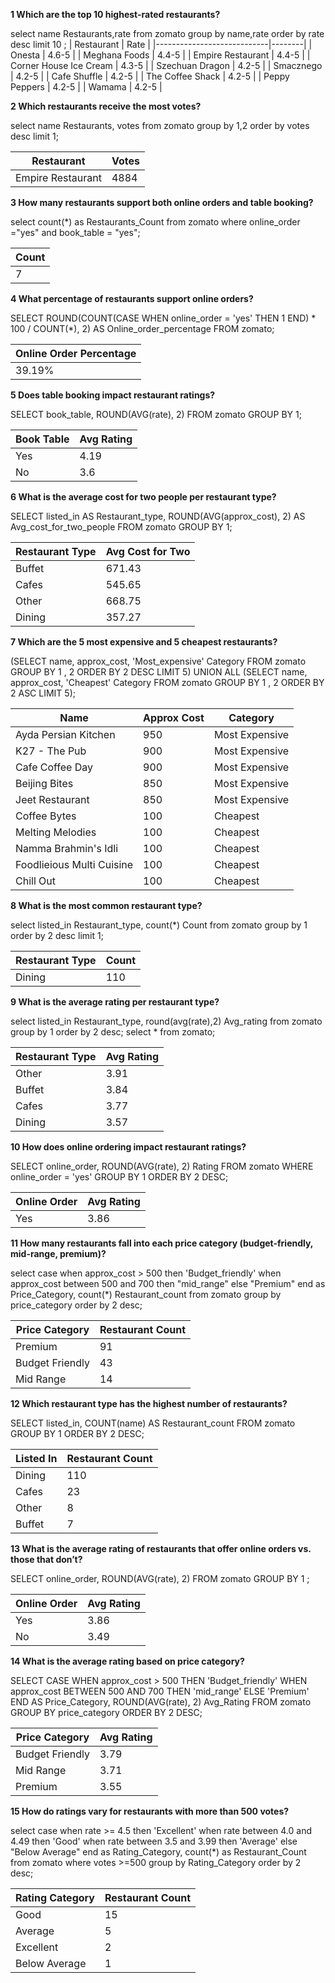  **1 Which are the top 10 highest-rated restaurants?**

select name Restaurants,rate from zomato
group by name,rate
order by rate desc
limit 10
;
| Restaurant                 | Rate   |
|----------------------------|--------|
| Onesta                     | 4.6-5  |
| Meghana Foods              | 4.4-5  |
| Empire Restaurant          | 4.4-5  |
| Corner House Ice Cream     | 4.3-5  |
| Szechuan Dragon            | 4.2-5  |
| Smacznego                  | 4.2-5  |
| Cafe Shuffle               | 4.2-5  |
| The Coffee Shack           | 4.2-5  |
| Peppy Peppers              | 4.2-5  |
| Wamama                     | 4.2-5  |

**2 Which restaurants receive the most votes?**

select name Restaurants, votes from zomato
group by 1,2 
order by votes desc 
limit 1;

| Restaurant         | Votes |
|--------------------|-------|
| Empire Restaurant | 4884  |



**3 How many restaurants support both online orders and table booking?**

select  count(*) as Restaurants_Count from zomato
where online_order ="yes" and book_table = "yes";


| Count |
|-------|
| 7     |

**4 What percentage of restaurants support online orders?**

SELECT 
    ROUND(COUNT(CASE
                WHEN online_order = 'yes' THEN 1
            END) * 100 / COUNT(*),
            2) AS Online_order_percentage
FROM
    zomato;
  
| Online Order Percentage |
|-------------------------|
| 39.19%                  |


**5 Does table booking impact restaurant ratings?**

SELECT 
    book_table, ROUND(AVG(rate), 2)
FROM
    zomato
GROUP BY 1; 

| Book Table | Avg Rating |
|------------|-----------|
| Yes        | 4.19      |
| No         | 3.6       |

**6 What is the average cost for two people per restaurant type?**

SELECT 
    listed_in AS Restaurant_type,
    ROUND(AVG(approx_cost), 2) AS Avg_cost_for_two_people
FROM
    zomato
GROUP BY 1; 

| Restaurant Type | Avg Cost for Two |
|----------------|-----------------|
| Buffet         | 671.43           |
| Cafes          | 545.65           |
| Other          | 668.75           |
| Dining         | 357.27           |


**7	 Which are the 5 most expensive and 5 cheapest restaurants?**

(SELECT 
    name, approx_cost, 'Most_expensive' Category
FROM
    zomato
GROUP BY 1 , 2
ORDER BY 2 DESC
LIMIT 5) UNION ALL (SELECT 
    name, approx_cost, 'Cheapest' Category
FROM
    zomato
GROUP BY 1 , 2
ORDER BY 2 ASC
LIMIT 5);

| Name                        | Approx Cost | Category       |
|-----------------------------|------------|---------------|
| Ayda Persian Kitchen        | 950        | Most Expensive |
| K27 - The Pub               | 900        | Most Expensive |
| Cafe Coffee Day             | 900        | Most Expensive |
| Beijing Bites               | 850        | Most Expensive |
| Jeet Restaurant             | 850        | Most Expensive |
| Coffee Bytes                | 100        | Cheapest       |
| Melting Melodies            | 100        | Cheapest       |
| Namma Brahmin's Idli        | 100        | Cheapest       |
| Foodlieious Multi Cuisine   | 100        | Cheapest       |
| Chill Out                   | 100        | Cheapest       |


**8 What is the most common restaurant type?**

select listed_in Restaurant_type, count(*) Count from zomato
group by 1
order by 2 desc 
limit 1;

| Restaurant Type | Count |
|----------------|-------|
| Dining        | 110   |

**9 What is the average rating per restaurant type?**

select listed_in Restaurant_type, round(avg(rate),2) Avg_rating from zomato
group by 1 
order by 2 desc; 
select * from zomato;
 
| Restaurant Type | Avg Rating |
|----------------|-----------|
| Other         | 3.91      |
| Buffet        | 3.84      |
| Cafes         | 3.77      |
| Dining        | 3.57      |


**10 How does online ordering impact restaurant ratings?**

SELECT 
    online_order, ROUND(AVG(rate), 2) Rating
FROM
    zomato
WHERE
    online_order = 'yes'
GROUP BY 1
ORDER BY 2 DESC; 

| Online Order | Avg Rating |
|-------------|-----------|
| Yes         | 3.86      |


**11 How many restaurants fall into each price category (budget-friendly, mid-range, premium)?**

select 
case 
when approx_cost > 500 then 'Budget_friendly'
when approx_cost between 500 and 700 then "mid_range"
else "Premium" 
end as Price_Category, 
 count(*) Restaurant_count 
 from zomato 
 group by price_category
 order by 2 desc; 

| Price Category   | Restaurant Count |
|-----------------|-----------------|
| Premium        | 91              |
| Budget Friendly | 43              |
| Mid Range      | 14              |

**12 Which restaurant type has the highest number of restaurants?**

 SELECT 
    listed_in, COUNT(name) AS Restaurant_count
FROM
    zomato
GROUP BY 1
ORDER BY 2 DESC;

| Listed In | Restaurant Count |
|-----------|-----------------|
| Dining    | 110             |
| Cafes     | 23              |
| Other     | 8               |
| Buffet    | 7               |


**13 What is the average rating of restaurants that offer online orders vs. those that don’t?**

SELECT 
    online_order, ROUND(AVG(rate), 2)
FROM
    zomato
GROUP BY 1
;
 
| Online Order | Avg Rating |
|-------------|-----------|
| Yes         | 3.86      |
| No          | 3.49      |

**14 What is the average rating based on price category?**

SELECT 
    CASE
        WHEN approx_cost > 500 THEN 'Budget_friendly'
        WHEN approx_cost BETWEEN 500 AND 700 THEN 'mid_range'
        ELSE 'Premium'
    END AS Price_Category,
    ROUND(AVG(rate), 2) Avg_Rating
FROM
    zomato
GROUP BY price_category
ORDER BY 2 DESC; 

| Price Category   | Avg Rating |
|-----------------|-----------|
| Budget Friendly | 3.79      |
| Mid Range      | 3.71      |
| Premium        | 3.55      |

 
**15 How do ratings vary for restaurants with more than 500 votes?**
 
 select 
 case 
 when rate >=  4.5 then 'Excellent' 
 when rate between 4.0 and 4.49 then 'Good' 
 when rate between 3.5 and 3.99 then 'Average' 
 else "Below Average" 
 end as Rating_Category, 
 count(*) as Restaurant_Count 
from zomato 
where votes >=500 
group by Rating_Category
order by 2 desc;
  
| Rating Category | Restaurant Count |
|----------------|-----------------|
| Good          | 15              |
| Average       | 5               |
| Excellent     | 2               |
| Below Average | 1               |


